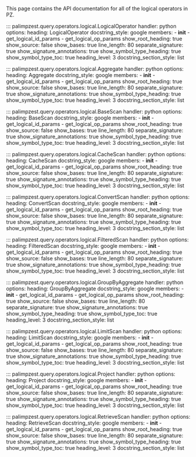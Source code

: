 This page contains the API documentation for all of the logical operators in PZ.

::: palimpzest.query.operators.logical.LogicalOperator
    handler: python
    options:
      heading: LogicalOperator
      docstring_style: google
      members:
        - __init__
        - get_logical_id_params
        - get_logical_op_params
      show_root_heading: true
      show_source: false
      show_bases: true
      line_length: 80
      separate_signature: true
      show_signature_annotations: true
      show_symbol_type_heading: true
      show_symbol_type_toc: true
      heading_level: 3
      docstring_section_style: list

::: palimpzest.query.operators.logical.Aggregate
    handler: python
    options:
      heading: Aggregate
      docstring_style: google
      members:
        - __init__
        - get_logical_id_params
        - get_logical_op_params
      show_root_heading: true
      show_source: false
      show_bases: true
      line_length: 80
      separate_signature: true
      show_signature_annotations: true
      show_symbol_type_heading: true
      show_symbol_type_toc: true
      heading_level: 3
      docstring_section_style: list

::: palimpzest.query.operators.logical.BaseScan
    handler: python
    options:
      heading: BaseScan
      docstring_style: google
      members:
        - __init__
        - get_logical_id_params
        - get_logical_op_params
      show_root_heading: true
      show_source: false
      show_bases: true
      line_length: 80
      separate_signature: true
      show_signature_annotations: true
      show_symbol_type_heading: true
      show_symbol_type_toc: true
      heading_level: 3
      docstring_section_style: list

::: palimpzest.query.operators.logical.CacheScan
    handler: python
    options:
      heading: CacheScan
      docstring_style: google
      members:
        - __init__
        - get_logical_id_params
        - get_logical_op_params
      show_root_heading: true
      show_source: false
      show_bases: true
      line_length: 80
      separate_signature: true
      show_signature_annotations: true
      show_symbol_type_heading: true
      show_symbol_type_toc: true
      heading_level: 3
      docstring_section_style: list

::: palimpzest.query.operators.logical.ConvertScan
    handler: python
    options:
      heading: ConvertScan
      docstring_style: google
      members:
        - __init__
        - get_logical_id_params
        - get_logical_op_params
      show_root_heading: true
      show_source: false
      show_bases: true
      line_length: 80
      separate_signature: true
      show_signature_annotations: true
      show_symbol_type_heading: true
      show_symbol_type_toc: true
      heading_level: 3
      docstring_section_style: list

::: palimpzest.query.operators.logical.FilteredScan
    handler: python
    options:
      heading: FilteredScan
      docstring_style: google
      members:
        - __init__
        - get_logical_id_params
        - get_logical_op_params
      show_root_heading: true
      show_source: false
      show_bases: true
      line_length: 80
      separate_signature: true
      show_signature_annotations: true
      show_symbol_type_heading: true
      show_symbol_type_toc: true
      heading_level: 3
      docstring_section_style: list

::: palimpzest.query.operators.logical.GroupByAggregate
    handler: python
    options:
      heading: GroupByAggregate
      docstring_style: google
      members:
        - __init__
        - get_logical_id_params
        - get_logical_op_params
      show_root_heading: true
      show_source: false
      show_bases: true
      line_length: 80
      separate_signature: true
      show_signature_annotations: true
      show_symbol_type_heading: true
      show_symbol_type_toc: true
      heading_level: 3
      docstring_section_style: list

::: palimpzest.query.operators.logical.LimitScan
    handler: python
    options:
      heading: LimitScan
      docstring_style: google
      members:
        - __init__
        - get_logical_id_params
        - get_logical_op_params
      show_root_heading: true
      show_source: false
      show_bases: true
      line_length: 80
      separate_signature: true
      show_signature_annotations: true
      show_symbol_type_heading: true
      show_symbol_type_toc: true
      heading_level: 3
      docstring_section_style: list

::: palimpzest.query.operators.logical.Project
    handler: python
    options:
      heading: Project
      docstring_style: google
      members:
        - __init__
        - get_logical_id_params
        - get_logical_op_params
      show_root_heading: true
      show_source: false
      show_bases: true
      line_length: 80
      separate_signature: true
      show_signature_annotations: true
      show_symbol_type_heading: true
      show_symbol_type_toc: true
      heading_level: 3
      docstring_section_style: list

::: palimpzest.query.operators.logical.RetrieveScan
    handler: python
    options:
      heading: RetrieveScan
      docstring_style: google
      members:
        - __init__
        - get_logical_id_params
        - get_logical_op_params
      show_root_heading: true
      show_source: false
      show_bases: true
      line_length: 80
      separate_signature: true
      show_signature_annotations: true
      show_symbol_type_heading: true
      show_symbol_type_toc: true
      heading_level: 3
      docstring_section_style: list
